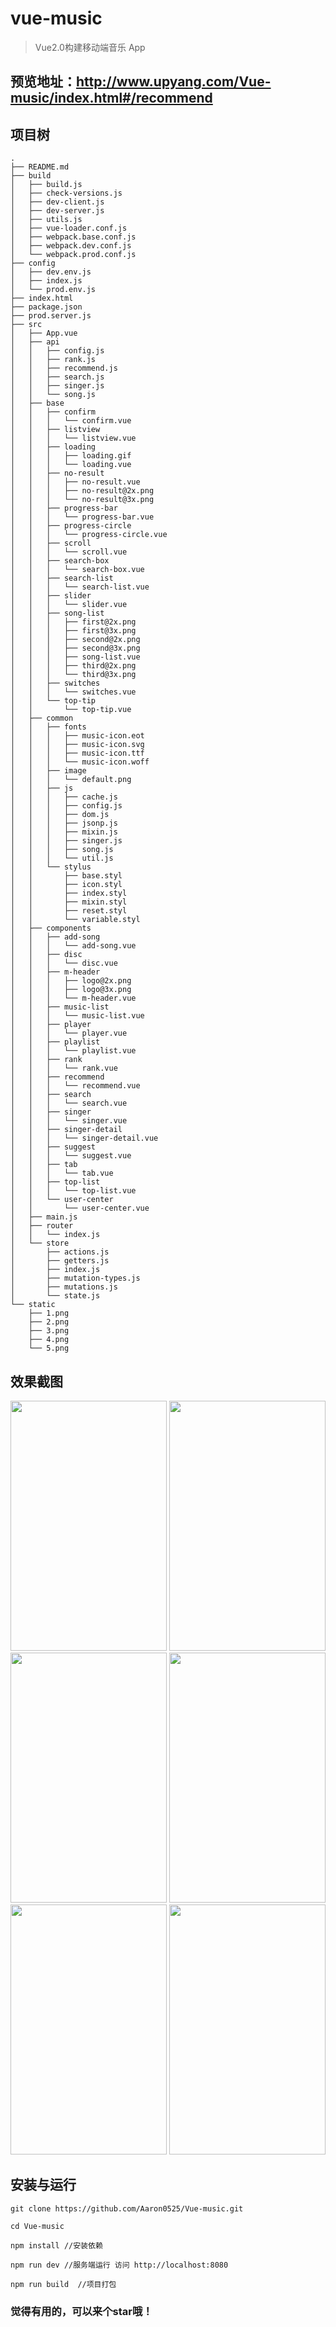 # vue-music

> Vue2.0构建移动端音乐 App

## 预览地址：http://www.upyang.com/Vue-music/index.html#/recommend

## 项目树
```
.
├── README.md
├── build
│   ├── build.js
│   ├── check-versions.js
│   ├── dev-client.js
│   ├── dev-server.js
│   ├── utils.js
│   ├── vue-loader.conf.js
│   ├── webpack.base.conf.js
│   ├── webpack.dev.conf.js
│   └── webpack.prod.conf.js
├── config
│   ├── dev.env.js
│   ├── index.js
│   └── prod.env.js
├── index.html
├── package.json
├── prod.server.js
├── src
│   ├── App.vue
│   ├── api
│   │   ├── config.js
│   │   ├── rank.js
│   │   ├── recommend.js
│   │   ├── search.js
│   │   ├── singer.js
│   │   └── song.js
│   ├── base
│   │   ├── confirm
│   │   │   └── confirm.vue
│   │   ├── listview
│   │   │   └── listview.vue
│   │   ├── loading
│   │   │   ├── loading.gif
│   │   │   └── loading.vue
│   │   ├── no-result
│   │   │   ├── no-result.vue
│   │   │   ├── no-result@2x.png
│   │   │   └── no-result@3x.png
│   │   ├── progress-bar
│   │   │   └── progress-bar.vue
│   │   ├── progress-circle
│   │   │   └── progress-circle.vue
│   │   ├── scroll
│   │   │   └── scroll.vue
│   │   ├── search-box
│   │   │   └── search-box.vue
│   │   ├── search-list
│   │   │   └── search-list.vue
│   │   ├── slider
│   │   │   └── slider.vue
│   │   ├── song-list
│   │   │   ├── first@2x.png
│   │   │   ├── first@3x.png
│   │   │   ├── second@2x.png
│   │   │   ├── second@3x.png
│   │   │   ├── song-list.vue
│   │   │   ├── third@2x.png
│   │   │   └── third@3x.png
│   │   ├── switches
│   │   │   └── switches.vue
│   │   └── top-tip
│   │       └── top-tip.vue
│   ├── common
│   │   ├── fonts
│   │   │   ├── music-icon.eot
│   │   │   ├── music-icon.svg
│   │   │   ├── music-icon.ttf
│   │   │   └── music-icon.woff
│   │   ├── image
│   │   │   └── default.png
│   │   ├── js
│   │   │   ├── cache.js
│   │   │   ├── config.js
│   │   │   ├── dom.js
│   │   │   ├── jsonp.js
│   │   │   ├── mixin.js
│   │   │   ├── singer.js
│   │   │   ├── song.js
│   │   │   └── util.js
│   │   └── stylus
│   │       ├── base.styl
│   │       ├── icon.styl
│   │       ├── index.styl
│   │       ├── mixin.styl
│   │       ├── reset.styl
│   │       └── variable.styl
│   ├── components
│   │   ├── add-song
│   │   │   └── add-song.vue
│   │   ├── disc
│   │   │   └── disc.vue
│   │   ├── m-header
│   │   │   ├── logo@2x.png
│   │   │   ├── logo@3x.png
│   │   │   └── m-header.vue
│   │   ├── music-list
│   │   │   └── music-list.vue
│   │   ├── player
│   │   │   └── player.vue
│   │   ├── playlist
│   │   │   └── playlist.vue
│   │   ├── rank
│   │   │   └── rank.vue
│   │   ├── recommend
│   │   │   └── recommend.vue
│   │   ├── search
│   │   │   └── search.vue
│   │   ├── singer
│   │   │   └── singer.vue
│   │   ├── singer-detail
│   │   │   └── singer-detail.vue
│   │   ├── suggest
│   │   │   └── suggest.vue
│   │   ├── tab
│   │   │   └── tab.vue
│   │   ├── top-list
│   │   │   └── top-list.vue
│   │   └── user-center
│   │       └── user-center.vue
│   ├── main.js
│   ├── router
│   │   └── index.js
│   └── store
│       ├── actions.js
│       ├── getters.js
│       ├── index.js
│       ├── mutation-types.js
│       ├── mutations.js
│       └── state.js
└── static
    ├── 1.png
    ├── 2.png
    ├── 3.png
    ├── 4.png
    └── 5.png

```

## 效果截图
<img src="https://github.com/Aaron0525/Vue-music/blob/master/static/1.png" width="250" height="400">  <img src="https://github.com/Aaron0525/Vue-music/blob/master/static/2.png" width="250" height="400">  <img src="https://github.com/Aaron0525/Vue-music/blob/master/static/3.png" width="250" height="400">  <img src="https://github.com/Aaron0525/Vue-music/blob/master/static/4.png" width="250" height="400">  <img src="https://github.com/Aaron0525/Vue-music/blob/master/static/5.png" width="250" height="400">  <img src="https://github.com/Aaron0525/Vue-music/blob/master/static/6.png" width="250" height="400">




## 安装与运行

```
git clone https://github.com/Aaron0525/Vue-music.git

cd Vue-music

npm install //安装依赖

npm run dev //服务端运行 访问 http://localhost:8080

npm run build  //项目打包 
```

### 觉得有用的，可以来个star哦！

